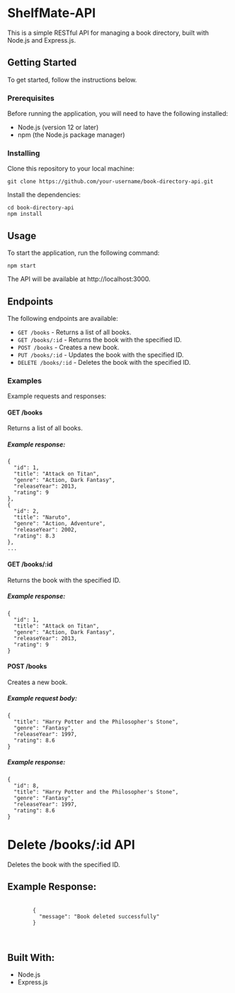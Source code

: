 # ShelfMate-API

<p>This is a simple RESTful API for managing a book directory, built with Node.js and Express.js.</p>

<h2>Getting Started</h2>
<p>To get started, follow the instructions below.</p>

<h3>Prerequisites</h3>
<p>Before running the application, you will need to have the following installed:</p>

<ul>
  <li>Node.js (version 12 or later)</li>
  <li>npm (the Node.js package manager)</li>
</ul>

<h3>Installing</h3>
<p>Clone this repository to your local machine:</p>

<pre><code>git clone https://github.com/your-username/book-directory-api.git</code></pre>

<p>Install the dependencies:</p>

<pre><code>cd book-directory-api
npm install</code></pre>

<h2>Usage</h2>
<p>To start the application, run the following command:</p>

<pre><code>npm start</code></pre>

<p>The API will be available at http://localhost:3000.</p>

<h2>Endpoints</h2>
<p>The following endpoints are available:</p>

<ul>
  <li><code>GET /books</code> - Returns a list of all books.</li>
  <li><code>GET /books/:id</code> - Returns the book with the specified ID.</li>
  <li><code>POST /books</code> - Creates a new book.</li>
  <li><code>PUT /books/:id</code> - Updates the book with the specified ID.</li>
  <li><code>DELETE /books/:id</code> - Deletes the book with the specified ID.</li>
</ul>

<h3>Examples</h3>
<p>Example requests and responses:</p>

<h4>GET /books</h4>
<p>Returns a list of all books.</p>

<h5>Example response:</h5>

<pre><code>{
  "id": 1,
  "title": "Attack on Titan",
  "genre": "Action, Dark Fantasy",
  "releaseYear": 2013,
  "rating": 9
},
{
  "id": 2,
  "title": "Naruto",
  "genre": "Action, Adventure",
  "releaseYear": 2002,
  "rating": 8.3
},
...
</code></pre>

<h4>GET /books/:id</h4>
<p>Returns the book with the specified ID.</p>

<h5>Example response:</h5>

<pre><code>{
  "id": 1,
  "title": "Attack on Titan",
  "genre": "Action, Dark Fantasy",
  "releaseYear": 2013,
  "rating": 9
}</code></pre>

<h4>POST /books</h4>
<p>Creates a new book.</p>

<h5>Example request body:</h5>

<pre><code>{
  "title": "Harry Potter and the Philosopher's Stone",
  "genre": "Fantasy",
  "releaseYear": 1997,
  "rating": 8.6
}</code></pre>

<h5>Example response:</h5>

<pre><code>{
  "id": 8,
  "title": "Harry Potter and the Philosopher's Stone",
  "genre": "Fantasy",
  "releaseYear": 1997,
  "rating": 8.6
}</code></pre>

<!DOCTYPE html>
<html>
  <head>
    <title>Delete Book API</title>
  </head>
  <body>
    <h1>Delete /books/:id API</h1>
    <p>Deletes the book with the specified ID.</p>
    <h2>Example Response:</h2>
    <pre>
      <code>
        {
          "message": "Book deleted successfully"
        }
      </code>
    </pre>
    <h2>Built With:</h2>
    <ul>
      <li>Node.js</li>
      <li>Express.js</li>
    </ul>
  </body>
</html>













